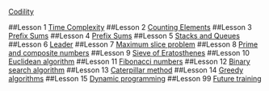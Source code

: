 
[Codility](https://codility.com/programmers/lessons/)

##Lesson 1 [Time Complexity](https://codility.com/programmers/lessons/1)
##Lesson 2 [Counting Elements](https://codility.com/programmers/lessons/2)
##Lesson 3 [Prefix Sums](https://codility.com/programmers/lessons/3)
##Lesson 4 [Prefix Sums](https://codility.com/programmers/lessons/4)
##Lesson 5 [Stacks and Queues](https://codility.com/programmers/lessons/5)
##Lesson 6 [Leader](https://codility.com/programmers/lessons/6)
##Lesson 7 [Maximum slice problem](https://codility.com/programmers/lessons/7)
##Lesson 8 [Prime and composite numbers](https://codility.com/programmers/lessons/8)
##Lesson 9 [Sieve of Eratosthenes](https://codility.com/programmers/lessons/9)
##Lesson 10 [Euclidean algorithm](https://codility.com/programmers/lessons/10)
##Lesson 11 [Fibonacci numbers](https://codility.com/programmers/lessons/11)
##Lesson 12 [Binary search algorithm](https://codility.com/programmers/lessons/12)
##Lesson 13 [Caterpillar method](https://codility.com/programmers/lessons/13)
##Lesson 14 [Greedy algorithms](https://codility.com/programmers/lessons/15)
##Lesson 15 [Dynamic programming](https://codility.com/programmers/lessons/16)
##Lesson 99 [Future training](https://codility.com/programmers/lessons/14)
